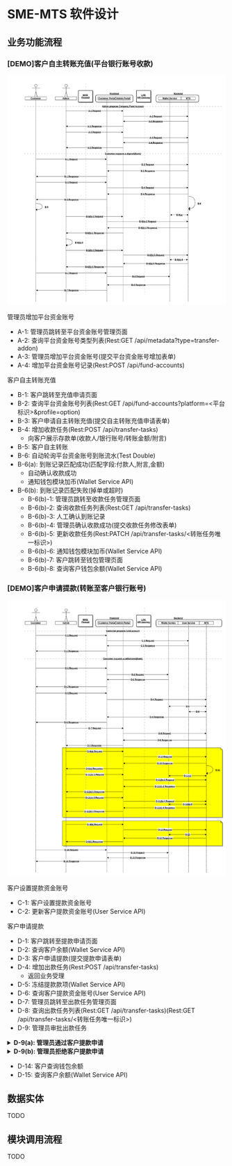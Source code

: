 # SME-MTS 软件设计

## 业务功能流程

### [DEMO]客户自主转账充值(平台银行账号收款)

![客户自主转账充值(DEMO)](pics/demo-bank-deposit.png)

管理员增加平台资金账号

* A-1: 管理员跳转至平台资金账号管理页面
* A-2: 查询平台资金账号类型列表(Rest:GET /api/metadata?type=transfer-addon)
* A-3: 管理员增加平台资金账号(提交平台资金账号增加表单)
* A-4: 增加平台资金账号记录(Rest:POST /api/fund-accounts)

客户自主转账充值

* B-1: 客户跳转至充值申请页面
* B-2: 查询平台资金账号列表(Rest:GET /api/fund-accounts?platform=<平台标识>&profile=option)
* B-3: 客户申请自主转账充值(提交自主转账充值申请表单)
* B-4: 增加收款任务(Rest:POST /api/transfer-tasks)
  * 向客户展示存款单(收款人/银行账号/转账金额/附言)
* B-5: 客户自主转账
* B-6: 自动轮询平台资金账号到账流水(Test Double)
* B-6(a): 到账记录匹配成功(匹配字段:付款人,附言,金额)
  * 自动确认收款成功
  * 通知钱包模块加币(Wallet Service API)
* B-6(b): 到账记录匹配失败(掉单或超时)
  * B-6(b)-1: 管理员跳转至收款任务管理页面
  * B-6(b)-2: 查询收款任务列表(Rest:GET /api/transfer-tasks)
  * B-6(b)-3: 人工确认到账记录
  * B-6(b)-4: 管理员确认收款成功(提交收款任务修改表单)
  * B-6(b)-5: 更新收款任务(Rest:PATCH /api/transfer-tasks/<转账任务唯一标识>)
  * B-6(b)-6: 通知钱包模块加币(Wallet Service API)
  * B-6(b)-7: 客户跳转至钱包管理页面
  * B-6(b)-8: 查询客户钱包余额(Wallet Service API)

### [DEMO]客户申请提款(转账至客户银行账号)

![客户申请提款(DEMO)](pics/demo-bank-withdrawal.png)

客户设置提款资金账号

* C-1: 客户设置提款资金账号
* C-2: 更新客户提款资金账号(User Service API)

客户申请提款

* D-1: 客户跳转至提款申请页面
* D-2: 查询客户余额(Wallet Service API)
* D-3: 客户申请提款(提交提款申请表单)
* D-4: 增加出款任务(Rest:POST /api/transfer-tasks)
  * 返回业务受理
* D-5: 冻结提款款项(Wallet Service API)
* D-6: 查询客户提款资金账号(User Service API)
* D-7: 管理员跳转至出款任务管理页面
* D-8: 查询出款任务列表(Rest:GET /api/transfer-tasks)(Rest:GET /api/transfer-tasks/<转账任务唯一标识>)
* D-9: 管理员审批出款任务
<details>
 <summary><strong>D-9(a): 管理员通过客户提款申请</strong></summary>
 <ul>
  <li>D-10: 更新出款任务状态(Rest:PATCH /api/transfer-tasks/<转账任务唯一标识>)</li>
  <li>D-11: 自动转账(Test Double)</li>
  <li>D-11(a): 自动转账成功
  <ul>
   <li>划扣冻结金额(Wallet Service API)</li>
  </ul></li>
  <li>D-11(b): 自动转账失败
  <ul>
   <li>D-11(b)-1: 管理员跳转至出款任务管理页面</li>
   <li>D-11(b)-2: 查询出款任务列表(Rest:GET /api/transfer-tasks)(Rest:GET /api/transfer-tasks/<转账任务唯一标识>)</li>
   <li>D-11(b)-3: 管理员取消出款任务</li>
   <li>D-11(b)-4: 更新出款任务状态(Rest:PATCH /api/transfer-tasks/<转账任务唯一标识>)</li>
   <li>D-11(b)-5: 撤销冻结金额(Wallet Service API)</li>
  </ul></li>
  </ul>
 </details>
 <details>
 <summary><strong>D-9(b): 管理员拒绝客户提款申请</strong></summary>
 <ul>
  <li>D-12: 更新出款任务状态(Rest:PATCH /api/transfer-tasks/<转账任务唯一标识>)</li>
  <li>D-13: 撤销冻结金额(Wallet Service API)</li>
 </ul>
 </details>
   
* D-14: 客户查询钱包余额
* D-15: 查询客户余额(Wallet Service API)

## 数据实体

TODO

## 模块调用流程

TODO
